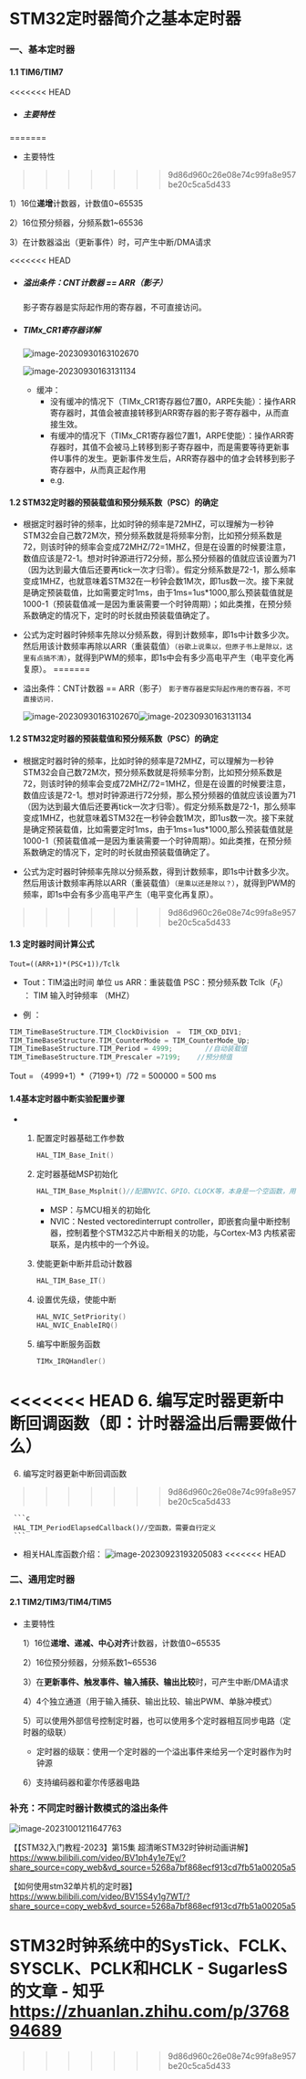 # STM32定时器简介之基本定时器

### 一、基本定时器

#### 1.1 TIM6/TIM7

<<<<<<< HEAD
* ##### 主要特性
=======
* 主要特性
>>>>>>> 9d86d960c26e08e74c99fa8e957be20c5ca5d433

   1）16位**递增**计数器，计数值0~65535

   2）16位预分频器，分频系数1~65536

   3）在计数器溢出（更新事件）时，可产生中断/DMA请求

<<<<<<< HEAD

* ##### 溢出条件：CNT计数器 == ARR（影子）
  影子寄存器是实际起作用的寄存器，不可直接访问。

* ##### TIMx_CR1寄存器详解

  ![image-20230930163102670](https://raw.githubusercontent.com/undefined-0/image-store/main/PicGo/202309302149191.png)

  ![image-20230930163131134](https://raw.githubusercontent.com/undefined-0/image-store/main/PicGo/202309302149193.png)

  * 缓冲：
    * 没有缓冲的情况下（TIMx_CR1寄存器位7置0，ARPE失能）：操作ARR寄存器时，其值会被直接转移到ARR寄存器的影子寄存器中，从而直接生效。
    * 有缓冲的情况下（TIMx_CR1寄存器位7置1，ARPE使能）：操作ARR寄存器时，其值不会被马上转移到影子寄存器中，而是需要等待更新事件U事件的发生。更新事件发生后，ARR寄存器中的值才会转移到影子寄存器中，从而真正起作用
    * e.g.

#### 1.2 STM32定时器的**预装载值**和**预分频系数**（PSC）的确定

* 根据定时器时钟的频率，比如时钟的频率是72MHZ，可以理解为一秒钟STM32会自己数72M次，预分频系数就是将频率分割，比如预分频系数是72，则该时钟的频率会变成72MHZ/72=1MHZ，但是在设置的时候要注意，数值应该是72-1。想对时钟源进行72分频，那么预分频器的值就应该设置为71（因为达到最大值后还要再tick一次才归零）。假定分频系数是72-1，那么频率变成1MHZ，也就意味着STM32在一秒钟会数1M次，即1us数一次。接下来就是确定预装载值，比如需要定时1ms，由于1ms=1us*1000,那么预装载值就是1000-1（预装载值减一是因为重装需要一个时钟周期）；如此类推，在预分频系数确定的情况下，定时的时长就由预装载值确定了。

* 公式为定时器时钟频率先除以分频系数，得到计数频率，即1s中计数多少次。 然后用该计数频率再除以ARR（重装载值）``（谷歌上说乘以，但原子书上是除以，这里有点搞不清）``，就得到PWM的频率，即1s中会有多少高电平产生（电平变化再复原）。
=======
* 溢出条件：CNT计数器 == ARR（影子）
  ``影子寄存器是实际起作用的寄存器，不可直接访问.``

  ![image-20230930163102670](https://raw.githubusercontent.com/undefined-0/image-store/main/PicGo/202309302149191.png)![image-20230930163131134](https://raw.githubusercontent.com/undefined-0/image-store/main/PicGo/202309302149193.png)
  

#### 1.2 STM32定时器的**预装载值**和**预分频系数**（PSC）的确定

* 根据定时器时钟的频率，比如时钟的频率是72MHZ，可以理解为一秒钟STM32会自己数72M次，预分频系数就是将频率分割，比如预分频系数是72，则该时钟的频率会变成72MHZ/72=1MHZ，但是在设置的时候要注意，数值应该是72-1。想对时钟源进行72分频，那么预分频器的值就应该设置为71（因为达到最大值后还要再tick一次才归零）。假定分频系数是72-1，那么频率变成1MHZ，也就意味着STM32在一秒钟会数1M次，即1us数一次。接下来就是确定预装载值，比如需要定时1ms，由于1ms=1us*1000,那么预装载值就是1000-1（预装载值减一是因为重装需要一个时钟周期）。如此类推，在预分频系数确定的情况下，定时的时长就由预装载值确定了。

* 公式为定时器时钟频率先除以分频系数，得到计数频率，即1s中计数多少次。 然后用该计数频率再除以ARR（重装载值）``（是乘以还是除以？）``，就得到PWM的频率，即1s中会有多少高电平产生（电平变化再复原）。
>>>>>>> 9d86d960c26e08e74c99fa8e957be20c5ca5d433

#### 1.3 定时器时间计算公式

```text
Tout=((ARR+1)*(PSC+1))/Tclk
```

* Tout：TIM溢出时间 单位 us
  ARR：重装载值
  PSC：预分频系数
  Tclk（$F_t$） ： TIM 输入时钟频率 （MHZ）

* 例 ：

```c
TIM_TimeBaseStructure.TIM_ClockDivision  =  TIM_CKD_DIV1; 
TIM_TimeBaseStructure.TIM_CounterMode = TIM_CounterMode_Up;
TIM_TimeBaseStructure.TIM_Period = 4999; 		//自动装载值
TIM_TimeBaseStructure.TIM_Prescaler =7199;    //预分频值
```

Tout = （4999+1）*（7199+1）/72 = 500000
= 500 ms

#### 1.4基本定时器中断实验配置步骤

* 1. 配置定时器基础工作参数

     ```c
     HAL_TIM_Base_Init()
     ```

  2. 定时器基础MSP初始化

     ```c
     HAL_TIM_Base_Msplnit()//配置NVIC、GPIO、CLOCK等，本身是一个空函数，用于存放相关的初始化代码
     ```

     * MSP：与MCU相关的初始化
     * NVIC：Nested vectoredinterrupt controller，即嵌套向量中断控制器，控制着整个STM32芯片中断相关的功能，与Cortex-M3 内核紧密联系，是内核中的一个外设。

  3. 使能更新中断并启动计数器

     ```C
     HAL_TIM_Base_IT()
     ```

  4. 设置优先级，使能中断

     ```c
     HAL_NVIC_SetPriority()
     HAL_NVIC_EnableIRQ()
     ```

  5. 编写中断服务函数

     ```c
     TIMx_IRQHandler()
     ```

<<<<<<< HEAD
  6. 编写定时器更新中断回调函数（即：计时器溢出后需要做什么）
=======
  6. 编写定时器更新中断回调函数
>>>>>>> 9d86d960c26e08e74c99fa8e957be20c5ca5d433

     ```c
     HAL_TIM_PeriodElapsedCallback()//空函数，需要自行定义 
     ```

* 相关HAL库函数介绍：
       ![image-20230923193205083](https://raw.githubusercontent.com/undefined-0/image-store/main/PicGo/202309232056572.png)
<<<<<<< HEAD

### 二、通用定时器

#### 2.1 TIM2/TIM3/TIM4/TIM5

* 主要特性

  1）16位**递增、递减、中心对齐**计数器，计数值0~65535

  2）16位预分频器，分频系数1~65536

  3）在**更新事件、触发事件、输入捕获、输出比较**时，可产生中断/DMA请求

  4）4个独立通道（用于输入捕获、输出比较、输出PWM、单脉冲模式）

  5）可以使用外部信号控制定时器，也可以使用多个定时器相互同步电路（定时器的级联）

  * 定时器的级联：使用一个定时器的一个溢出事件来给另一个定时器作为时钟源

  6）支持编码器和霍尔传感器电路

### 补充：不同定时器计数模式的溢出条件

![image-20231001211647763](https://raw.githubusercontent.com/undefined-0/image-store/main/PicGo/202310012206764.png)

【【STM32入门教程-2023】第15集 超清晰STM32时钟树动画讲解】 https://www.bilibili.com/video/BV1ph4y1e7Ey/?share_source=copy_web&vd_source=5268a7bf868ecf913cd7fb51a00205a5

【如何使用stm32单片机的定时器】 https://www.bilibili.com/video/BV15S4y1g7WT/?share_source=copy_web&vd_source=5268a7bf868ecf913cd7fb51a00205a5

STM32时钟系统中的SysTick、FCLK、SYSCLK、PCLK和HCLK - SugarlesS的文章 - 知乎 https://zhuanlan.zhihu.com/p/376894689
=======
>>>>>>> 9d86d960c26e08e74c99fa8e957be20c5ca5d433
